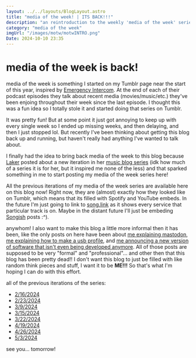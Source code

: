 ```yaml
---
layout: ../../layouts/BlogLayout.astro
title: "media of the week! | ITS BACK!!!"
description: "an reintroduction to the weekly 'media of the week' series that started on my Tumblr blog! its back! and now on mmatt.net"
category: "media of the week"
imgUrl: "/images/motw/motwINTRO.png"
Date: 2024-10-10 23:35
---
```


# media of the week is back!

media of the week is something I started on my Tumblr page near the start of this year, inspired by [Emergency Intercom](https://youtube.com/@emergencyintercom). At the end of each of their podcast episodes they talk about recent media (movies/music/etc.) they've been enjoing throughout their week since the last episode. I thought this was a fun idea so I totally stole it and started doing that series on Tumblr.

It was pretty fun! But at some point it just got annoying to keep up with every single week so I ended up missing weeks, and then delaying, and then I just stopped lol. But recently I've been thinking about getting this blog back up and running, but haven't really had anything I've wanted to talk about.

I finally had the idea to bring back media of the week to this blog because [Laker](https://laker.tech) posted about a new iteration in her [music blog series](https://glacier.pika.page/posts/music-ive-been-enjoying-recently-part-2) (idk how much of a series it is for her, but it inspired me none of the less) and that sparked something in me to start posting my media of the week series here!

All the previous iterations of my media of the week series are available here on this blog now! Right now, they are (almost) exactly how they looked like on Tumblr, which means that its filled with Spotify and YouTube embeds. In the future I'm just going to link to [song.link](https://song.link) as it shows every service that particular track is on. Maybe in the distant future I'll just be embeding [Songish](https://songish.app) posts :^\).

anywhom! I also want to make this blog a little more informal then it has been, like the only posts on here have been about [me explaining mastodon](./mastodon), [me explaining how to make a usb profile](./gg_usb), and [me announcing a new version of software that isn't even being developed anymore](./atd_v5). All of those posts are supposed to be very "formal" and "professional"... and other then that this blog has been pretty dead!! I don't want this blog to just be filled with like random think pieces and stuff, I want it to be **ME!!!** So that's what I'm hoping I can do with this effort.

all of the previous iterations of the series:

- [2/16/2024](./motw_1)
- [2/23/2024](./motw_2)
- [3/9/2024](./motw_3)
- [3/15/2024](./motw_4)
- [3/22/2024](./motw_5)
- [4/19/2024](./motw_6)
- [4/26/2024](./motw_7)
- [5/3/2024](./motw_8)

see you... tomorrow!
